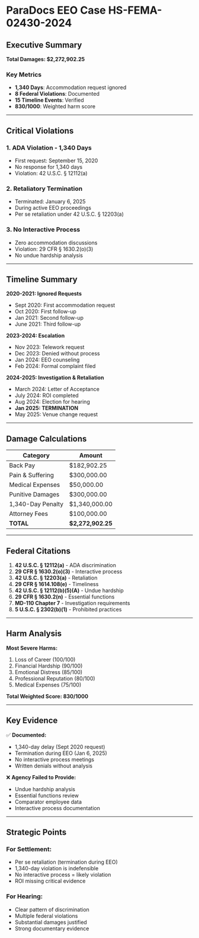 # ParaDocs EEO Case HS-FEMA-02430-2024

## Executive Summary
**Total Damages: $2,272,902.25**

### Key Metrics
- **1,340 Days**: Accommodation request ignored
- **8 Federal Violations**: Documented
- **15 Timeline Events**: Verified
- **830/1000**: Weighted harm score

---

## Critical Violations

### 1. ADA Violation - 1,340 Days
- First request: September 15, 2020
- No response for 1,340 days
- Violation: 42 U.S.C. § 12112(a)

### 2. Retaliatory Termination
- Terminated: January 6, 2025
- During active EEO proceedings
- Per se retaliation under 42 U.S.C. § 12203(a)

### 3. No Interactive Process
- Zero accommodation discussions
- Violation: 29 CFR § 1630.2(o)(3)
- No undue hardship analysis

---

## Timeline Summary

**2020-2021: Ignored Requests**
- Sept 2020: First accommodation request
- Oct 2020: First follow-up
- Jan 2021: Second follow-up
- June 2021: Third follow-up

**2023-2024: Escalation**
- Nov 2023: Telework request
- Dec 2023: Denied without process
- Jan 2024: EEO counseling
- Feb 2024: Formal complaint filed

**2024-2025: Investigation & Retaliation**
- March 2024: Letter of Acceptance
- July 2024: ROI completed
- Aug 2024: Election for hearing
- **Jan 2025: TERMINATION**
- May 2025: Venue change request

---

## Damage Calculations

| Category | Amount |
|----------|--------|
| Back Pay | $182,902.25 |
| Pain & Suffering | $300,000.00 |
| Medical Expenses | $50,000.00 |
| Punitive Damages | $300,000.00 |
| 1,340-Day Penalty | $1,340,000.00 |
| Attorney Fees | $100,000.00 |
| **TOTAL** | **$2,272,902.25** |

---

## Federal Citations

1. **42 U.S.C. § 12112(a)** - ADA discrimination
2. **29 CFR § 1630.2(o)(3)** - Interactive process
3. **42 U.S.C. § 12203(a)** - Retaliation
4. **29 CFR § 1614.108(e)** - Timeliness
5. **42 U.S.C. § 12112(b)(5)(A)** - Undue hardship
6. **29 CFR § 1630.2(n)** - Essential functions
7. **MD-110 Chapter 7** - Investigation requirements
8. **5 U.S.C. § 2302(b)(1)** - Prohibited practices

---

## Harm Analysis

**Most Severe Harms:**
1. Loss of Career (100/100)
2. Financial Hardship (90/100)
3. Emotional Distress (85/100)
4. Professional Reputation (80/100)
5. Medical Expenses (75/100)

**Total Weighted Score: 830/1000**

---

## Key Evidence

✅ **Documented:**
- 1,340-day delay (Sept 2020 request)
- Termination during EEO (Jan 6, 2025)
- No interactive process meetings
- Written denials without analysis

❌ **Agency Failed to Provide:**
- Undue hardship analysis
- Essential functions review
- Comparator employee data
- Interactive process documentation

---

## Strategic Points

### For Settlement:
- Per se retaliation (termination during EEO)
- 1,340-day violation is indefensible
- No interactive process = likely violation
- ROI missing critical evidence

### For Hearing:
- Clear pattern of discrimination
- Multiple federal violations
- Substantial damages justified
- Strong documentary evidence 